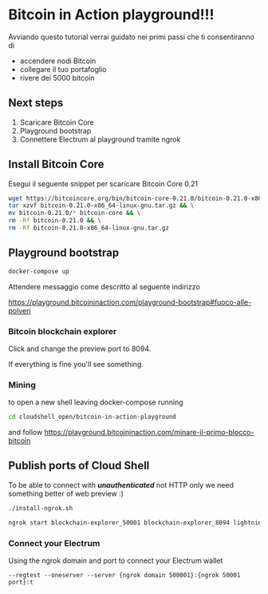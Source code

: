 # Bitcoin in Action playground!!!

Avviando questo tutorial verrai guidato nei primi passi che ti consentiranno di
- accendere nodi Bitcoin
- collegare il tuo portafoglio
- rivere dei 5000 bitcoin

## Next steps

1. Scaricare Bitcoin Core
2. Playground bootstrap
3. Connettere Electrum al playground tramite ngrok

## Install Bitcoin Core

Esegui il seguente snippet per scaricare Bitcoin Core 0.21

```sh
wget https://bitcoincore.org/bin/bitcoin-core-0.21.0/bitcoin-0.21.0-x86_64-linux-gnu.tar.gz && \
tar xzvf bitcoin-0.21.0-x86_64-linux-gnu.tar.gz && \
mv bitcoin-0.21.0/* bitcoin-core && \
rm -Rf bitcoin-0.21.0 && \
rm -Rf bitcoin-0.21.0-x86_64-linux-gnu.tar.gz
```

## Playground bootstrap

```sh
docker-compose up
```

Attendere messaggio come descritto al seguente indirizzo

https://playground.bitcoininaction.com/playground-bootstrap#fuoco-alle-polveri

### Bitcoin blockchain explorer

Click <walkthrough-web-preview-icon></walkthrough-web-preview-icon> and change
the preview port to 8094.

If everything is fine you'll see something.

### Mining

<walkthrough-open-cloud-shell-button></walkthrough-open-cloud-shell-button> to
open a new shell leaving docker-compose running

```sh
cd cloudshell_open/bitcoin-in-action-playground
```

and follow
https://playground.bitcoininaction.com/minare-il-primo-blocco-bitcoin

## Publish ports of Cloud Shell

To be able to connect with ***unauthenticated*** not HTTP only we need something better of web
preview :)

```sh
./install-ngrok.sh
```
```sh
ngrok start blockchain-explorer_50001 blockchain-explorer_8094 lightningd_9735 lnd_19735
```

### Connect your Electrum

Using the ngrok domain and port to connect your Electrum wallet

```terminal
--regtest --oneserver --server {ngrok domain 500001}:{ngrok 50001 port}:t
```

